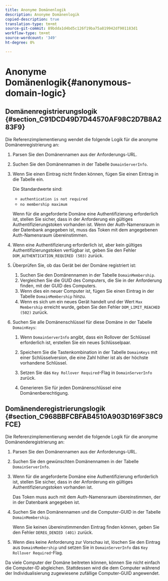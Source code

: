 ```yaml
---
title: Anonyme Domänenlogik
description: Anonyme Domänenlogik
copied-description: true
translation-type: tm+mt
source-git-commit: 89bdda1d4bd5c126f19ba75a819942df901183d1
workflow-type: tm+mt
source-wordcount: '349'
ht-degree: 0%

---
```



# Anonyme Domänenlogik{#anonymous-domain-logic}

## Domänenregistrierungslogik {#section_C91DCD49D7D44570AF98C2D7B8A283F9}

Die Referenzimplementierung wendet die folgende Logik für die anonyme Domänenregistrierung an:

1. Parsen Sie den Domänennamen aus der Anforderungs-URL.
1. Suchen Sie den Domänennamen in der Tabelle `DomainServerInfo`.
1. Wenn Sie einen Eintrag nicht finden können, fügen Sie einen Eintrag in die Tabelle ein.

   Die Standardwerte sind:

   * `authentication is not required`
   * `no membership maximum`

   Wenn für die angeforderte Domäne eine Authentifizierung erforderlich ist, stellen Sie sicher, dass in der Anforderung ein gültiges Authentifizierungstoken vorhanden ist. Wenn der Auth-Namensraum in der Datenbank angegeben ist, muss das Token mit dem angegebenen Auth-Namensraum übereinstimmen.
1. Wenn eine Authentifizierung erforderlich ist, aber kein gültiges Authentifizierungstoken verfügbar ist, geben Sie den Fehler `DOM_AUTHENTICATION_REQUIRED (503)` zurück.
1. Überprüfen Sie, ob das Gerät bei der Domäne registriert ist:

   1. Suchen Sie den Domänennamen in der Tabelle `DomainMembership`.
   1. Vergleichen Sie die GUID des Computers, die Sie in der Anforderung finden, mit der GUID des Computers.
   1. Wenn dies ein neuer Computer ist, fügen Sie einen Eintrag in der Tabelle `DomainMembership` hinzu.
   1. Wenn es sich um ein neues Gerät handelt und der Wert `Max Membership` erreicht wurde, geben Sie den Fehler `DOM_LIMIT_REACHED (502)` zurück.

1. Suchen Sie alle Domänenschlüssel für diese Domäne in der Tabelle `DomainKeys`:

   1. Wenn `DomainServerInfo` angibt, dass ein Rollover der Schlüssel erforderlich ist, erstellen Sie ein neues Schlüsselpaar.
   1. Speichern Sie die Tastenkombination in der Tabelle `DomainKeys` mit einer Schlüsselversion, die eine Zahl höher ist als der höchste vorhandene Schlüssel.
   1. Setzen Sie das `Key Rollover Required`-Flag in `DomainServerInfo` zurück.

   1. Generieren Sie für jeden Domänenschlüssel eine Domänenberechtigung.

## Domänenderegistrierungslogik {#section_C968BBFCBFAB4510A903D169F38C9FCE}

Die Referenzimplementierung wendet die folgende Logik für die anonyme Domänenderegistrierung an:

1. Parsen Sie den Domänennamen aus der Anforderungs-URL.
1. Suchen Sie den gewünschten Domänennamen in der Tabelle `DomainServerInfo`.
1. Wenn für die angeforderte Domäne eine Authentifizierung erforderlich ist, stellen Sie sicher, dass in der Anforderung ein gültiges Authentifizierungstoken vorhanden ist.

   Das Token muss auch mit dem Auth-Namensraum übereinstimmen, der in der Datenbank angegeben ist.
1. Suchen Sie den Domänennamen und die Computer-GUID in der Tabelle `DomainMembership`.

   Wenn Sie keinen übereinstimmenden Eintrag finden können, geben Sie den Fehler `DEREG_DENIED (401)` zurück.

1. Wenn dies keine Anforderung zur Vorschau ist, löschen Sie den Eintrag aus `DomainMembership` und setzen Sie in `DomainServerInfo` das `Key Rollover Required`-Flag.

Da viele Computer der Domäne beitreten können, können Sie nicht einfach die Computer-ID abgleichen. Stattdessen wird die dem Computer während der Individualisierung zugewiesene zufällige Computer-GUID angewendet.
